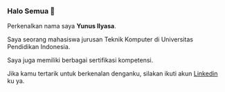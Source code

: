 ### Halo Semua 👋
Perkenalkan nama saya **Yunus Ilyasa**.<br>

Saya seorang mahasiswa jurusan Teknik Komputer di Universitas Pendidikan Indonesia.<br>


Saya juga memiliki berbagai sertifikasi kompetensi.<br>

Jika kamu tertarik untuk berkenalan denganku, silakan ikuti akun [Linkedin](https://www.linkedin.com/in/yunusilyasa/) ku ya.

